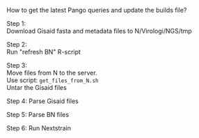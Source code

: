 How to get the latest Pango queries and update the builds file?

Step 1:  
Download Gisaid fasta and metadata files to N/Virologi/NGS/tmp  

Step 2:  
Run "refresh BN" R-script  

Step 3:  
Move files from N to the server.  
Use script: `get_files_from_N.sh`  
Untar the Gisaid files

Step 4:
Parse Gisaid files

Step 5:
Parse BN files

Step 6:
Run Nextstrain
